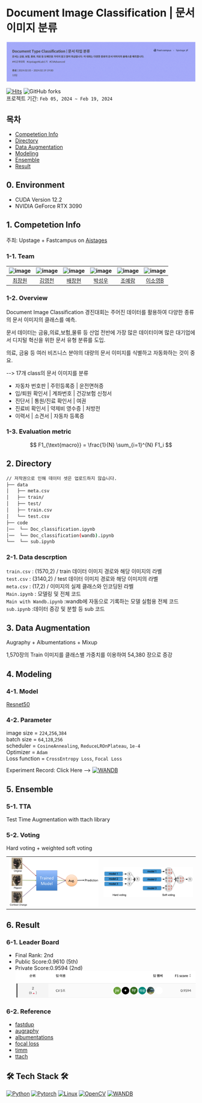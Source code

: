 # Document Image Classification | 문서 이미지 분류
![ai stage](image/image-3.png)

[![Hits](https://hits.seeyoufarm.com/api/count/incr/badge.svg?url=https%3A%2F%2Fgithub.com%2FBae-ChangHyun%2FDocument-Image-Classification&count_bg=%233D51C8&title_bg=%23555555&icon=github.svg&icon_color=%23E7E7E7&title=hits&edge_flat=false)](https://hits.seeyoufarm.com)
![GitHub forks](https://img.shields.io/github/forks/Bae-ChangHyun/Document-Image-Classification)<br>
프로젝트 기간: `Feb 05, 2024 ~ Feb 19, 2024`

## 목차
 - [Competetion Info](#1-competetion-info)
 - [Directory](#2-directory)
 - [Data Augmentation](#3-data-augentation)
 - [Modeling](#4-modeling)
 - [Ensemble](#5-ensemble)
 - [Result](#6-result)

## 0. Environment
- CUDA Version 12.2 
- NVIDIA GeForce RTX 3090

## 1. Competetion Info

주최: Upstage + Fastcampus on [Aistages](https://stages.ai/)

### 1-1. Team

|![image](https://github.com/UpstageAILab/upstage-cv-classification-cv5/assets/96022213/9233ab6e-25d5-4c16-8dd4-97a7b8535baf) |![image](https://github.com/UpstageAILab/upstage-cv-classification-cv5/assets/96022213/e7394268-0f94-4468-8cf5-3cf67e4edd07) | ![image](https://github.com/UpstageAILab/upstage-cv-classification-cv5/assets/96022213/9c75cbd9-f409-4fdd-a5c3-dec082ade3bf) | ![image](https://github.com/UpstageAILab/upstage-cv-classification-cv5/assets/96022213/388eac05-7cd9-4688-8a87-5b6b742715cf) |![image](https://github.com/UpstageAILab/upstage-cv-classification-cv5/assets/96022213/48dd674c-ab93-48d1-9e05-e7e8e402597c) |![image](https://github.com/UpstageAILab/upstage-cv-classification-cv5/assets/96022213/0a524747-a854-4eee-95b6-108c84514df8) |
| :--------------------------------------------------------------: | :--------------------------------------------------------------: | :--------------------------------------------------------------: | :--------------------------------------------------------------: | :--------------------------------------------------------------: | :--------------------------------------------------------------: |
|            [최장원](https://github.com/Jangonechoi)             |            [김영천](https://github.com/dudcjs2779)             |            [배창현](https://github.com/Bae-ChangHyun)             |            [박성우](https://github.com/UpstageAILab)             |            [조예람](https://github.com/huB-ram)             |            [이소영B](https://github.com/UpstageAILab)             |

### 1-2. Overview

Document Image Classification 경진대회는 주어진 데이터를 활용하여 다양한 종류의 문서 이미지의 클래스를 예측.

문서 데이터는 금융,의료,보험,물류 등 산업 전반에 가장 많은 데이터이며 많은 대기업에서 디지털 혁신을 위한 문서 유형 분류를 도입.

의료, 금융 등 여러 비즈니스 분야의 대량의 문서 이미지를 식별하고 자동화하는 것이 중요.

--> 17개 class의 문서 이미지를 분류

- 자동차 번호판 | 주민등록증 | 운전면허증
- 입/퇴원 확인서 | 계좌번호 | 건강보험 신청서
- 진단서 | 통원/진료 확인서 | 여권
- 진료비 확인서 | 약제비 영수증 | 처방전
- 이력서 | 소견서 | 자동차 등록증

### 1-3. Evaluation metric

$$ F1_{\text{macro}} = \frac{1}{N} \sum_{i=1}^{N} F1_i $$

## 2. Directory

```bash
// 저작권으로 인해 데이터 셋은 업로드하지 않습니다.
├── data                    
│   ├── meta.csv
│   ├── train/
│   ├── test/ 
│   ├── train.csv
│   └── test.csv
├── code
│──  └── Doc_classification.ipynb
│──  └── Doc_classification(wandb).ipynb
└──  └── sub.ipynb
```

### 2-1. Data descrption

`train.csv`
: (1570,2) / train 데이터 이미지 경로와 해당 이미지의 라벨<br>
`test.csv`
: (3140,2) / test 데이터 이미지 경로와 해당 이미지의 라벨 <br>
`meta.csv`
: (17,2) / 이미지의 실제 클래스와 인코딩된 라벨 <br>
`Main.ipynb`
: 모델링 및 전체 코드 <br>
`Main with Wandb.ipynb`
:wandb에 자동으로 기록하는 모델 실험용 전체 코드 <br>
`sub.ipynb`
:데이터 증강 및 분할 등 sub 코드 <br>

## 3. Data Augmentation

Augraphy + Albumentations + Mixup

1,570장의 Train 이미지를 클래스별 가중치를 이용하여 54,380 장으로 증강
 
## 4. Modeling

### 4-1. Model
[Resnet50](https://huggingface.co/docs/timm/models/resnet)

### 4-2. Parameter
image size = `224`,`256`,`384` <br>
batch size = `64`,`128`,`256`  <br>
scheduler = `CosineAnnealing`, `ReduceLROnPlateau`, `1e-4` <br>
Optimizer = `Adam` <br>
Loss function = `CrossEntropy Loss`, `Focal Loss` <br>

Experiment Record: Click Here -->  [![WANDB](https://img.shields.io/badge/WANDB-FFBE00?style=flat-square&logo=weightsandbiases&logoColor=black)](https://wandb.ai/bae951753/Docs%20Image%20Classifications?workspace=user-bae951753)

## 5. Ensemble

### 5-1. TTA
Test Time Augmentation with ttach library

### 5-2. Voting
Hard voting + weighted soft voting

| | |
|---|---|
| <img src="image/image-1.png" alt="TTA" width="400"/> | <img src="image/image-2.png" alt="Voting" width="400"/> |

## 6. Result

### 6-1. Leader Board
- Final Rank: 2nd
- Public Score:0.9610 (5th)
- Private Score:0.9594 (2nd)
![image](image/image.png)

### 6-2. Reference
- [fastdup](https://github.com/visual-layer/fastdup)
- [augraphy](https://github.com/sparkfish/augraphy)
- [albumentations](https://github.com/albumentations-team/albumentations)
- [focal loss](https://github.com/mathiaszinnen/focal_loss_torch)
- [timm](https://huggingface.co/timm)
- [ttach](https://github.com/qubvel/ttach)

## 🛠 Tech Stack 🛠
[![Python](https://img.shields.io/badge/Python-3776AB?style=for-the-badge&logo=Python&logoColor=white)]()
[![Pytorch](https://img.shields.io/badge/PyTorch-EE4C2C?style=for-the-badge&logo=PyTorch&logoColor=white)]()
[![Linux](https://img.shields.io/badge/linux-FCC624?style=for-the-badge&logo=linux&logoColor=black)]()
[![OpenCV](https://img.shields.io/badge/opencv-5C3EE8?style=for-the-badge&logo=opencv&logoColor=black)]()
[![WANDB](https://img.shields.io/badge/WANDB-FFBE00?style=for-the-badge&logo=weightsandbiases&logoColor=black)]()